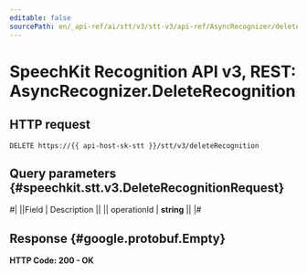 ```yaml
---
editable: false
sourcePath: en/_api-ref/ai/stt/v3/stt-v3/api-ref/AsyncRecognizer/deleteRecognition.md
---
```


# SpeechKit Recognition API v3, REST: AsyncRecognizer.DeleteRecognition

## HTTP request

```
DELETE https://{{ api-host-sk-stt }}/stt/v3/deleteRecognition
```

## Query parameters {#speechkit.stt.v3.DeleteRecognitionRequest}

#|
||Field | Description ||
|| operationId | **string** ||
|#

## Response {#google.protobuf.Empty}

**HTTP Code: 200 - OK**